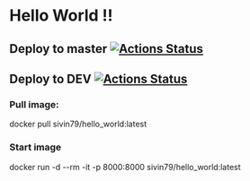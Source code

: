 # Hello World !!


## Deploy to master [![Actions Status](https://github.com/sivin79/docker-test-CI-CD/workflows/dockerhub-CI-CD/badge.svg)](https://github.com/sivin79/docker-test-CI-CD/actions)

## Deploy to DEV [![Actions Status](https://github.com/sivin79/docker-test-CI-CD/workflows/dev-dockerhub-CI-CD/badge.svg)](https://github.com/sivin79/docker-test-CI-CD/actions)


### Pull image:
docker pull sivin79/hello_world:latest

### Start image
docker run -d --rm -it -p 8000:8000 sivin79/hello_world:latest
